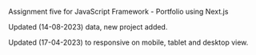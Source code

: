 Assignment five for JavaScript Framework - Portfolio using Next.js

Updated (14-08-2023) data, new project added. 

Updated (17-04-2023) to responsive on mobile, tablet and desktop view.

